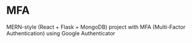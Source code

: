 # MFA
MERN-style (React + Flask + MongoDB) project with MFA (Multi-Factor Authentication) using Google Authenticator
